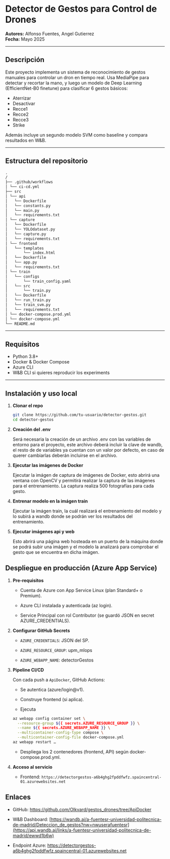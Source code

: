 # Detector de Gestos para Control de Drones

**Autores:** Alfonso Fuentes, Angel Gutierrez  
**Fecha:** Mayo 2025  

---

## Descripción

Este proyecto implementa un sistema de reconocimiento de gestos manuales para controlar un dron en tiempo real. Usa MediaPipe para detectar y recortar la mano, y luego un modelo de Deep Learning (EfficientNet-B0 finetune) para clasificar 6 gestos básicos:  
- Aterrizar  
- Desactivar  
- Recce1  
- Recce2  
- Recce3  
- Strike  

Además incluye un segundo modelo SVM como baseline y compara resultados en W&B.

---

## Estructura del repositorio
```markdown
.
/
├── .github/workflows
│ └── ci-cd.yml
├── src
│ └── api 
│   └── Dockerfile
│   └── constants.py
│   └── main.py
│   └── requirements.txt
│ └── capture
│   └── Dockerfile
│   └── YOLOdataset.py
│   └── capture.py
│   └── requirements.txt
│ └── frontend
│   └── templates
│       └── index.html
│   └── Dockerfile
│   └── app.py
│   └── requirements.txt
│ └── train
│   └── configs
│       └── train_config.yaml
│   └── src
│       └── train.py
│   └── Dockerfile
│   └── run_train.py
│   └── train_svm.py
│   └── requirements.txt
│ └── docker-compose.prod.yml
│ └── docker-compose.yml
└── README.md
```

---

## Requisitos

- Python 3.8+
- Docker & Docker Compose
- Azure CLI
- W&B CLI si quieres reproducir los experiments

---

## Instalación y uso local

1. **Clonar el repo**

   ```bash
   git clone https://github.com/tu-usuario/detector-gestos.git
   cd detector-gestos
   ```
2. **Creación del .env**
    
    Será necesaria la creación de un archivo .env con las variables de entorno para el proyecto, este archivo deberá incluir la clave de wandb, el resto de de variables ya cuentan con un valor por defecto, en caso de querer cambiarlas deberán incluirse en el archivo.

3. **Ejecutar las imágenes de Docker**

    Ejecutar la imágen de captura de imágenes de Docker, esto abrirá una ventana con OpenCV y permitirá realizar la captura de las imágenes para el entrenamiento. La captura realiza 500 fotografías para cada gesto.

4. **Entrenar modelo en la imágen train**

    Ejecutar la imágen train, la cuál realizará el entrenamiento del modelo y lo subirá a wandb donde se podrán ver los resultados del entrenamiento.

5. **Ejecutar imágenes api y web**

    Esto abrirá una página web hosteada en un puerto de la máquina donde se podrá subir una imágen y el modelo la analizará para comprobar el gesto que se encuentra en dicha imágen.

## Despliegue en producción (Azure App Service)
1. **Pre-requisitos**

    - Cuenta de Azure con App Service Linux (plan Standard+ o Premium).

    - Azure CLI instalada y autenticada (az login).

    - Service Principal con rol Contributor (se guardó JSON en secret AZURE_CREDENTIALS).

2. **Configurar GitHub Secrets**

    - `AZURE_CREDENTIALS`: JSON del SP.

    - `AZURE_RESOURCE_GROUP`: upm_mlops

    - `AZURE_WEBAPP_NAME`: detectorGestos

3. **Pipeline CI/CD**

    Con cada push a `ApiDocker`, GitHub Actions:

    - Se autentica (azure/login@v1).

    - Construye frontend (si aplica).

    - Ejecuta

    ```bash
    az webapp config container set \
      --resource-group ${{ secrets.AZURE_RESOURCE_GROUP }} \
      --name ${{ secrets.AZURE_WEBAPP_NAME }} \
      --multicontainer-config-type compose \
      --multicontainer-config-file docker-compose.yml
    az webapp restart … 
    ```
    - Despliega los 2 contenedores (frontend, API) según docker-compose.prod.yml.

4. **Acceso al servicio**

    - Frontend: `https://detectorgestos-a6b4ghg2fpddfwfz.spaincentral-01.azurewebsites.net`


## Enlaces
- GitHub: https://github.com/Olkvard/gestos_drones/tree/ApiDocker

- W&B Dashboard: [https://wandb.ai/a-fuentesr-universidad-politecnica-de-madrid/Deteccion_de_gestos?nw=nwuserafuentesr](https://api.wandb.ai/links/a-fuentesr-universidad-politecnica-de-madrid/ewwd1b6w)

- Endpoint Azure: https://detectorgestos-a6b4ghg2fpddfwfz.spaincentral-01.azurewebsites.net
